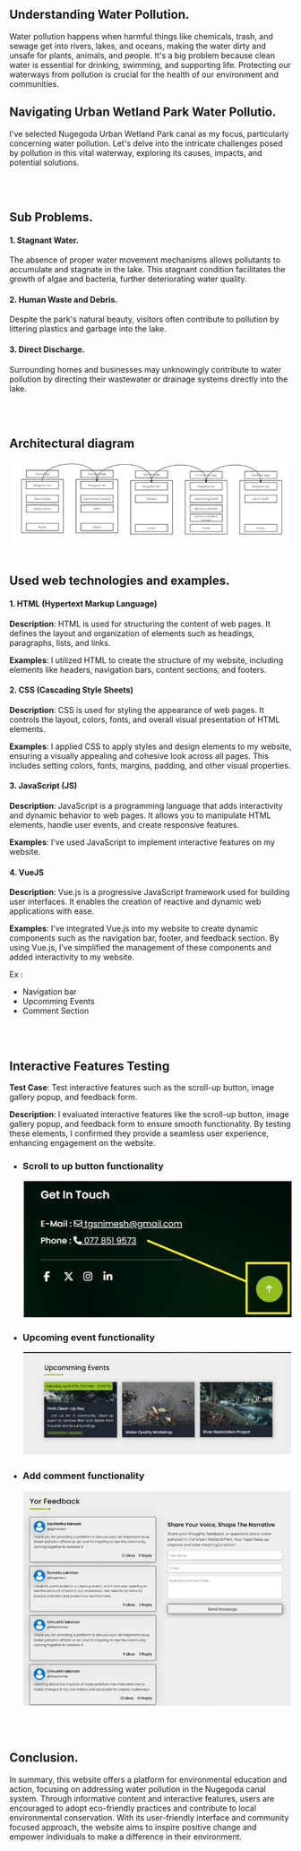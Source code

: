 <h2>Understanding Water Pollution.</h2>
<p>Water pollution happens when harmful things like chemicals, trash, and sewage get into rivers, lakes, and oceans, making the water dirty and unsafe for plants, animals, and people. It's a big 
problem because clean water is essential for drinking, swimming, and supporting life. Protecting our waterways from pollution is crucial for the health of our environment and communities.</p>

<h2>Navigating Urban Wetland Park Water Pollutio.</h2> 
<p>I've selected Nugegoda Urban Wetland Park canal as my focus, particularly concerning water pollution. Let's delve into the intricate 
challenges posed by pollution in this vital waterway, exploring its causes, impacts, and potential solutions.</p>

</br>
</br>
<h2>Sub Problems.</h2>
 
<h4>1. Stagnant Water. </h4>
<p>The absence of proper water movement mechanisms allows 
pollutants to accumulate and stagnate in the lake. This stagnant 
condition facilitates the growth of algae and bacteria, further 
deteriorating water quality. </p>
 
<h4>2. Human Waste and Debris. </h4>
<p>Despite the park's natural beauty, visitors often contribute to 
pollution by littering plastics and garbage into the lake. </p>
 
<h4>3. Direct Discharge. </h4>
<p>Surrounding homes and businesses may unknowingly contribute to 
water pollution by directing their wastewater or drainage systems 
directly into the lake.</p>

</br>
</br>
<h2>Architectural diagram</h2>
<img src="./read-me-res/Web capture_14-5-2024_20136_.jpeg">

</br>
</br>
<h2>Used web technologies and examples.</h2>

<h4>1. HTML (Hypertext Markup Language)</h4>
<p><b>Description</b>: HTML is used for structuring the content of web 
pages. It defines the layout and organization of elements such as 
headings, paragraphs, lists, and links. </p>
<p><b>Examples</b>: I utilized HTML to create the structure of my 
website, including elements like headers, navigation bars, 
content sections, and footers. </p>

<h4>2. CSS (Cascading Style Sheets)</h4>
<p><b>Description</b>: CSS is used for styling the appearance of web 
pages. It controls the layout, colors, fonts, and overall visual 
presentation of HTML elements. </p>
<p><b>Examples</b>: I applied CSS to apply styles and design elements to 
my website, ensuring a visually appealing and cohesive look 
across all pages. This includes setting colors, fonts, margins, 
padding, and other visual properties.</p>

<h4>3. JavaScript (JS)</h4>
<p><b>Description</b>: JavaScript is a programming language that adds 
interactivity and dynamic behavior to web pages. It allows you to 
manipulate HTML elements, handle user events, and create 
responsive features.</p>
<p><b>Examples</b>: I've used JavaScript to implement interactive features 
on my website. </p>

<h4>4. VueJS</h4>
<p><b>Description</b>:  Vue.js is a progressive JavaScript framework used for 
building user interfaces. It enables the creation of reactive and 
dynamic web applications with ease.</p>
<p><b>Examples</b>:  I've integrated Vue.js into my website to create dynamic 
components such as the navigation bar, footer, and feedback 
section. By using Vue.js, I’ve simplified the management of these 
components and added interactivity to my website.</p>
<p>Ex : </p>
<ul>
  <li>Navigation bar</li>
  <li>Upcomming Events </li>
  <li>Comment Section</li>
</ul>

</br>
</br>
<h2>Interactive Features Testing </h2>
<p><b>Test Case</b>: Test interactive features such as the scroll-up 
button, image gallery popup, and feedback form. </p>
<p><b>Description</b>: I evaluated interactive features like the scroll-up 
button, image gallery popup, and feedback form to ensure 
smooth functionality. By testing these elements, I confirmed they 
provide a seamless user experience, enhancing engagement on 
the website.</p>
<ul>
  <li>
    <h3>Scroll to up button functionality </h3>
    <img src="./read-me-res/Web capture_14-5-2024_20408_.jpeg">
  </li>
  <li>
    <h3>Upcoming event functionality </h3>
    <img src="./read-me-res/Web capture_14-5-2024_204021_.jpeg">
  </li>
  <li>
    <h3>Add comment functionality</h3>
    <img src="./read-me-res/Web capture_14-5-2024_204041_.jpeg">
  </li>
</ul>

</br>
</br>
<h2>Conclusion.</h2> 
<p>In summary, this website offers a platform for environmental education 
and action, focusing on addressing water pollution in the Nugegoda canal 
system. Through informative content and interactive features, users are 
encouraged to adopt eco-friendly practices and contribute to local 
environmental conservation. With its user-friendly interface and community
focused approach, the website aims to inspire positive change and empower 
individuals to make a difference in their environment.</p> 
